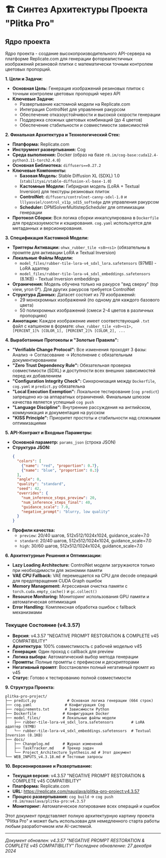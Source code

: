 # 🏗️ Синтез Архитектуры Проекта "Plitka Pro"

## Ядро проекта

Ядро проекта - создание высокопроизводительного API-сервера на платформе Replicate.com для генерации фотореалистичных изображений резиновой плитки с математически точным контролем цветовых пропорций.

**1. Цели и Задачи:**
- **Основная Цель:** Генерация изображений резиновых плиток с точным контролем цветовых пропорций через API
- **Ключевые Задачи:** 
  - Развертывание кастомной модели на Replicate.com
  - Интеграция ControlNet для управления ракурсом
  - Обеспечение отказоустойчивости и высокой скорости генерации
  - Поддержка сложных цветовых комбинаций (до 4 цветов)
  - Обеспечение стабильности и совместимости зависимостей

**2. Финальная Архитектура и Технологический Стек:**
- **Платформа:** Replicate.com
- **Инструмент развертывания:** Cog
- **Среда выполнения:** Docker (образ на базе `r8.im/cog-base:cuda12.4-python3.11-torch2.4.0`)
- **Основная Библиотека:** `diffusers==0.27.2`
- **Ключевые Компоненты:**
  - **Базовая Модель:** Stable Diffusion XL (SDXL) 1.0 (`stabilityai/stable-diffusion-xl-base-1.0`)
  - **Кастомные Модели:** Гибридная модель (LoRA + Textual Inversion) для текстуры резиновых плиток
  - **ControlNet:** `diffusers/controlnet-canny-sdxl-1.0` и `lllyasviel/control_v11p_sd15_softedge` для управления ракурсом
  - **Scheduler:** DPMSolverMultistepScheduler для оптимизации генерации
- **Протокол Сборки:** Вся логика сборки инкапсулирована в `Dockerfile` для предсказуемости и кэширования. `cog.yaml` используется для метаданных и версионирования.

**3. Спецификация Кастомной Модели:**
- **Триггеры Активации:** `ohwx_rubber_tile <s0><s1>` (обязательны в промпте для активации LoRA и Textual Inversion)
- **Локальные Файлы Модели:** 
  - `model_files/rubber-tile-lora-v4_sdxl_lora.safetensors` (97MB) - LoRA адаптер
  - `model_files/rubber-tile-lora-v4_sdxl_embeddings.safetensors` (8.1KB) - Textual Inversion embeddings
- **Ограничения:** Модель обучена только на ракурсе "вид сверху" (top view, угол 0°). Для других ракурсов требуется ControlNet
- **Структура Данных:** Датасет состоит из 79 изображений:
  - 29 монохромных изображений (по одному для каждого базового цвета)
  - 50 полихромных изображений (смеси 2-4 цветов в различных пропорциях)
- **Аннотации:** Каждое изображение имеет соответствующий `.txt` файл с капшеном в формате: `ohwx_rubber_tile <s0><s1>, [PERCENT_1]% [COLOR_1], [PERCENT_2]% [COLOR_2], ...`

**4. Выработанные Протоколы и "Золотые Правила":**
- **"Verifiable Change Protocol":** Все изменения проходят 3 фазы: Анализ -> Согласование -> Исполнение с обязательным документированием
- **"Zero Trust Dependency Rule":** Обязательная проверка совместимости (SDXL) и доступности всех внешних зависимостей перед их добавлением
- **"Configuration Integrity Check":** Синхронизация между `Dockerfile`, `cog.yaml` и `predict.py` обязательна
- **"Local Execution Exemption":** Локальное тестирование (`cog predict`) запрещено из-за аппаратных ограничений. Финальным шлюзом качества является успешный `cog push`
- **"Language Discipline":** Внутренние рассуждения на английском, коммуникация и документация на русском
- **"KISS Principle":** Приоритет простоты и стабильности над сложными оптимизациями

**5. API-Контракт и Входные Параметры:**
- **Основной параметр:** `params_json` (строка JSON)
- **Структура JSON:**
  ```json
  {
    "colors": [
      {"name": "red", "proportion": 0.7},
      {"name": "blue", "proportion": 0.3}
    ],
    "angle": 0,
    "quality": "standard",
    "seed": 42,
    "overrides": {
      "num_inference_steps_preview": 20,
      "num_inference_steps_final": 40,
      "guidance_scale": 7.0,
      "negative_prompt": "blurry, low quality"
    }
  }
  ```
- **Профили качества:**
  - `preview`: 20/40 шагов, 512x512/1024x1024, guidance_scale=7.0
  - `standard`: 20/40 шагов, 512x512/1024x1024, guidance_scale=7.0
  - `high`: 30/60 шагов, 512x512/1024x1024, guidance_scale=7.0

**6. Архитектурные Решения и Оптимизации:**
- **Lazy Loading Architecture:** ControlNet модели загружаются только при необходимости для экономии памяти
- **VAE CPU Fallback:** VAE перемещается на CPU для decode операций для предотвращения CUDA Graph ошибок
- **Memory Management:** Агрессивная очистка памяти с `torch.cuda.empty_cache()` и `gc.collect()`
- **Resource Monitoring:** Мониторинг использования GPU памяти и автоматическая оптимизация
- **Error Handling:** Комплексная обработка ошибок с fallback механизмами

### Текущее Состояние (v4.3.57)
- **Версия**: v4.3.57 "NEGATIVE PROMPT RESTORATION & COMPLETE v45 COMPATIBILITY"
- **Архитектура**: 100% совместимость с рабочей моделью v45
- **Генерация**: Один проход с callback для preview
- **Логика выбора**: Автоматический выбор метода генерации
- **Промпты**: Полные промпты с префиксом и дескрипторами
- **Негативный промпт**: Восстановлен полный негативный промпт из v45
- **Статус**: Готово к тестированию полной совместимости

**9. Структура Проекта:**
```
plitka-pro-project/
├── predict.py              # Основная логика генерации (664 строк)
├── cog.yaml               # Конфигурация Cog
├── requirements.txt       # Зависимости Python
├── Dockerfile            # Конфигурация Docker
├── model_files/          # Локальные файлы модели
│   ├── rubber-tile-lora-v4_sdxl_lora.safetensors        # LoRA адаптер (97MB)
│   └── rubber-tile-lora-v4_sdxl_embeddings.safetensors  # Textual Inversion (8.1KB)
├── docs/
│   ├── Changelog.md      # Журнал изменений
│   ├── TaskTracker.md    # Трекер задач
│   └── Project_Architecture_Synthesis.md # Этот документ
└── WEB_INPUTS_v4.3.18.md # Тестовые запросы
```

**10. Версионирование и Развертывание:**
- **Текущая версия:** v4.3.57 "NEGATIVE PROMPT RESTORATION & COMPLETE v45 COMPATIBILITY"
- **Платформа:** Replicate.com
- **URL:** https://replicate.com/nauslava/plitka-pro-project:v4.3.57
- **Процесс развертывания:** `cog build` -> `cog push r8.im/nauslava/plitka-pro:v4.3.57`
- **Мониторинг:** Автоматическое логирование всех операций и ошибок

Этот документ представляет полную архитектурную картину проекта "Plitka Pro" и может быть использован для немедленного старта работы любым разработчиком или AI-системой.

---

*Документ обновлен: v4.3.57 "NEGATIVE PROMPT RESTORATION & COMPLETE v45 COMPATIBILITY"*
*Последнее обновление: 27 декабря 2024*
